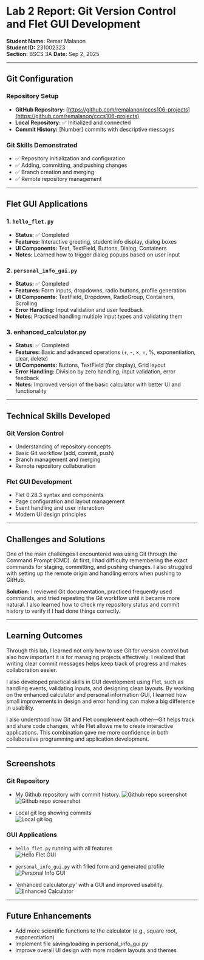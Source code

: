 # Lab 2 Report: Git Version Control and Flet GUI Development

**Student Name:** Remar Malanon  
**Student ID:** 231002323  
**Section:** BSCS 3A
**Date:** Sep 2, 2025 

---

## Git Configuration

### Repository Setup
- **GitHub Repository:** [https://github.com/remalanon/cccs106-projects](https://github.com/remalanon/cccs106-projects)  
- **Local Repository:** ✅ Initialized and connected  
- **Commit History:** [Number] commits with descriptive messages  

### Git Skills Demonstrated
- ✅ Repository initialization and configuration  
- ✅ Adding, committing, and pushing changes  
- ✅ Branch creation and merging  
- ✅ Remote repository management  

---

## Flet GUI Applications

### 1. `hello_flet.py`
- **Status:** ✅ Completed  
- **Features:** Interactive greeting, student info display, dialog boxes  
- **UI Components:** Text, TextField, Buttons, Dialog, Containers  
- **Notes:** Learned how to trigger dialog popups based on user input  

### 2. `personal_info_gui.py`
- **Status:** ✅ Completed  
- **Features:** Form inputs, dropdowns, radio buttons, profile generation  
- **UI Components:** TextField, Dropdown, RadioGroup, Containers, Scrolling  
- **Error Handling:** Input validation and user feedback  
- **Notes:** Practiced handling multiple input types and validating them  

### 3. enhanced_calculator.py
- **Status:** ✅ Completed  
- **Features:** Basic and advanced operations (+, -, ×, ÷, %, exponentiation, clear, delete)  
- **UI Components:** Buttons, TextField (for display), Grid layout  
- **Error Handling:** Division by zero handling, input validation, error feedback  
- **Notes:** Improved version of the basic calculator with better UI and functionality  

---

## Technical Skills Developed

### Git Version Control
- Understanding of repository concepts  
- Basic Git workflow (add, commit, push)  
- Branch management and merging  
- Remote repository collaboration  

### Flet GUI Development
- Flet 0.28.3 syntax and components  
- Page configuration and layout management  
- Event handling and user interaction  
- Modern UI design principles  

---

## Challenges and Solutions
One of the main challenges I encountered was using Git through the Command Prompt (CMD). At first, I had difficulty remembering the exact commands for staging, committing, and pushing changes. I also struggled with setting up the remote origin and handling errors when pushing to GitHub.  

**Solution:** I reviewed Git documentation, practiced frequently used commands, and tried repeating the Git workflow until it became more natural. I also learned how to check my repository status and commit history to verify if I had done things correctly. 

---

## Learning Outcomes
Through this lab, I learned not only how to use Git for version control but also how important it is for managing projects effectively. I realized that writing clear commit messages helps keep track of progress and makes collaboration easier.  

I also developed practical skills in GUI development using Flet, such as handling events, validating inputs, and designing clean layouts. By working on the enhanced calculator and personal information GUI, I learned how small improvements in design and error handling can make a big difference in usability.  

I also understood how Git and Flet complement each other—Git helps track and share code changes, while Flet allows me to create interactive applications. This combination gave me more confidence in both collaborative programming and application development.  

---

## Screenshots

### Git Repository
- My Github repository with commit history.
![Github repo screenshot](week2_labs/lab2_screenshots/repo.png) 
![Github repo screenshot](week2_labs/lab2_screenshots/commit_history.png)

- Local git log showing commits  
![Local git log](week2_labs/lab2_screenshots/local_logs.png)


### GUI Applications
- `hello_flet.py` running with all features  
![Hello Flet GUI](week2_labs/lab2_screenshots/hello_flet.png)

- `personal_info_gui.py` with filled form and generated profile  
![Personal Info GUI](week2_labs/lab2_screenshots/perinfo.png)

- 'enhanced calculator.py' with a GUI and improved usability.
![Enhanced Calculator](week2_labs/lab2_screenshots/encal.png)

---

## Future Enhancements
- Add more scientific functions to the calculator (e.g., square root, exponentiation)  
- Implement file saving/loading in personal_info_gui.py  
- Improve overall UI design with more modern layouts and themes  